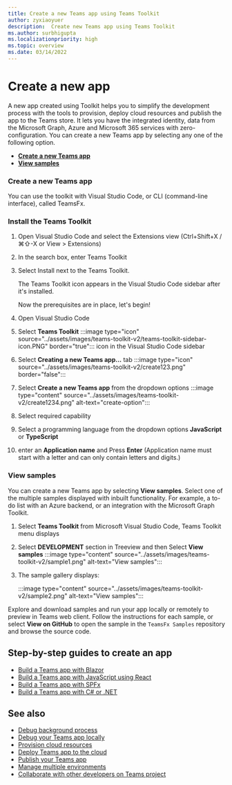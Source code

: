 ```yaml
---
title: Create a new Teams app using Teams Toolkit
author: zyxiaoyuer
description:  Create new Teams app using Teams Toolkit
ms.author: surbhigupta
ms.localizationpriority: high
ms.topic: overview
ms.date: 03/14/2022
---
```


# Create a new app

A new app created using Toolkit helps you to simplify the development process with the tools to provision, deploy cloud resources and publish the app to the Teams store. It lets you have the integrated identity, data from the Microsoft Graph, Azure and Microsoft 365 services with zero-configuration.
You can create a new Teams app by selecting any one of the following option.

* [**Create a new Teams app**](create-new-project.md#create-a-new-teams-app)
* [**View samples**](create-new-project.md#view-samples)

### Create a new Teams app
You can use the toolkit with Visual Studio Code, or CLI (command-line interface), called TeamsFx.

### Install the Teams Toolkit

1. Open Visual Studio Code and select the Extensions view (Ctrl+Shift+X / ⌘⇧-X or View > Extensions)
1. In the search box, enter Teams Toolkit
1. Select Install next to the Teams Toolkit.



    The Teams Toolkit icon appears in the Visual Studio Code sidebar after it's installed.
 

     Now the prerequisites are in place, let's begin!

1. Open Visual Studio Code
1. Select **Teams Toolkit** :::image type="icon" source="../assets/images/teams-toolkit-v2/teams-toolkit-sidebar-icon.PNG" border="true"::: icon in the Visual Studio Code sidebar
1. Select **Creating a new Teams app...** tab
 :::image type="icon" source="../assets/images/teams-toolkit-v2/create123.png" border="false":::
1. Select **Create a new Teams app** from the dropdown options
:::image type="content" source="../assets/images/teams-toolkit-v2/create1234.png" alt-text="create-option":::
1. Select required capability

1. Select a programming language from the dropdown options **JavaScript** or **TypeScript**
2. enter an **Application name** and Press **Enter** (Application name must start with a letter and can only contain letters and digits.)

### View samples

You can create a new Teams app by selecting **View samples**. Select one of the multiple samples displayed with inbuilt functionality. For example, a to-do list with an Azure backend, or an integration with the Microsoft Graph Toolkit.<br>

1. Select **Teams Toolkit** from Microsoft Visual Studio Code, Teams Toolkit menu displays
2. Select **DEVELOPMENT** section in Treeview and then Select **View samples**
   :::image type="content" source="../assets/images/teams-toolkit-v2/sample1.png" alt-text="View samples":::
1. The sample gallery displays:

   :::image type="content" source="../assets/images/teams-toolkit-v2/sample2.png" alt-text="View samples":::

Explore and download samples and run your app locally or remotely to preview in Teams web client. Follow the instructions for each sample, or select **View on GitHub** to open the sample in the `TeamsFx Samples` repository and browse the source code.


## Step-by-step guides to create an app

* [Build a Teams app with Blazor](../sbs-gs-blazorupdate.yml)
* [Build a Teams app with JavaScript using React](../sbs-gs-javascript.yml)
* [Build a Teams app with SPFx](../sbs-gs-spfx.yml)
* [Build a Teams app with C# or .NET](../sbs-gs-csharp.yml)

## See also

* [Debug background process](debug-background-process.md)
* [Debug your Teams app locally](debug-local.md)
* [Provision cloud resources](provision.md)
* [Deploy Teams app to the cloud](deploy.md)
* [Publish your Teams app](TeamsFx-collaboration.md)
* [Manage multiple environments](TeamsFx-multi-env.md)
* [Collaborate with other developers on Teams project](TeamsFx-collaboration.md)

